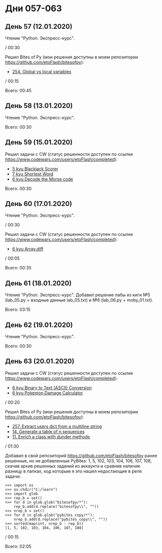 # Дни 057-063

## День 57 (12.01.2020)

Чтение "Python. Экспресс-курс".

/ 00:30

Решил Bites of Py (мои решения доступны в моем репозитории https://github.com/etoFlash/bitesofpy):

* [254. Global vs local variables](https://codechalleng.es/bites/254/)

/ 00:15

Всего: 00:45

## День 58 (13.01.2020)

Чтение "Python. Экспресс-курс".

Всего: 00:30

## День 59 (15.01.2020)

Решил задачи с CW (статус решенности доступен по ссылке https://www.codewars.com/users/etoFlash/completed):

* [5 kyu Blackjack Scorer](https://www.codewars.com/kata/534ffb35edb1241eda0015fe)
* [7 kyu Shortest Word](https://www.codewars.com/kata/57cebe1dc6fdc20c57000ac9)
* [6 kyu Decode the Morse code ](https://www.codewars.com/kata/54b724efac3d5402db00065e)

Всего: 00:30

## День 60 (17.01.2020)

Чтение "Python. Экспресс-курс".

/ 00:30

Решил задачи с CW (статус решенности доступен по ссылке https://www.codewars.com/users/etoFlash/completed):

* [6 kyu Array.diff](https://www.codewars.com/kata/523f5d21c841566fde000009)

/ 00:05

Всего: 00:35

## День 61 (18.01.2020)

Чтение "Python. Экспресс-курс". Добавил решение лабы из киги №5 (lab_05.py + входные данные lab_05.txt) и №6 (lab_06.py + moby_01.txt).

Всего: 03:15

## День 62 (19.01.2020)

Чтение "Python. Экспресс-курс".

Всего: 00:30

## День 63 (20.01.2020)

Решил задачи с CW (статус решенности доступен по ссылке https://www.codewars.com/users/etoFlash/completed):

* [6 kyu Binary to Text (ASCII) Conversion](https://www.codewars.com/kata/5583d268479559400d000064)
* [6 kyu Pokemon Damage Calculator](https://www.codewars.com/kata/536e9a7973130a06eb000e9f/solutions/python)

/ 00:20

Решил Bites of Py (мои решения доступны в моем репозитории https://github.com/etoFlash/bitesofpy):

* [257. Extract users dict from a multiline string](https://codechalleng.es/bites/257/)
* [14. Generate a table of n sequences](https://codechalleng.es/bites/14/)
* [11. Enrich a class with dunder methods](https://codechalleng.es/bites/11/)

/ 01:30

Добавил в свой репозиторий https://github.com/etoFlash/bitesofpy ранее решенные, но не добавленные PyBites: 1, 5, 102, 103, 104, 106, 107, 108, скачав архив решенных заданий из аккаунта и сравнив наличие разницу в папках, код которым я это нашел недостающие в репе задачи:
```
>>> import os
>>> os.chdir("C:/learn")
>>> import glob
>>> rep_b = set()
>>> for d in glob.glob("bitesofpy/*"):
	rep_b.add(d.replace("bitesofpy\\", ""))
>>> nrep_b = set()
>>> for d in glob.glob("pybites_copy/*"):
	nrep_b.add(d.replace("pybites_copy\\", ""))
>>> sorted(map(int, nrep_b - rep_b))
[1, 5, 102, 103, 104, 106, 107, 108]
```

/ 00:15

Всего: 02:05
